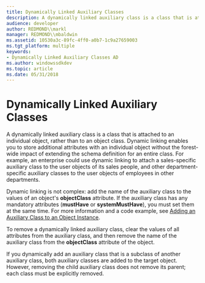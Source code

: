 ```yaml
---
title: Dynamically Linked Auxiliary Classes
description: A dynamically linked auxiliary class is a class that is attached to an individual object, rather than to an object class.
audience: developer
author: REDMOND\\markl
manager: REDMOND\\mbaldwin
ms.assetid: 10530a3c-89fc-4ff0-a0b7-1c9a27659003
ms.tgt_platform: multiple
keywords:
- Dynamically Linked Auxiliary Classes AD
ms.author: windowssdkdev
ms.topic: article
ms.date: 05/31/2018
---
```


# Dynamically Linked Auxiliary Classes

A dynamically linked auxiliary class is a class that is attached to an individual object, rather than to an object class. Dynamic linking enables you to store additional attributes with an individual object without the forest-wide impact of extending the schema definition for an entire class. For example, an enterprise could use dynamic linking to attach a sales-specific auxiliary class to the user objects of its sales people, and other department-specific auxiliary classes to the user objects of employees in other departments.

Dynamic linking is not complex: add the name of the auxiliary class to the values of an object's **objectClass** attribute. If the auxiliary class has any mandatory attributes (**mustHave** or **systemMustHave**), you must set them at the same time. For more information and a code example, see [Adding an Auxiliary Class to an Object Instance](adding-an-auxiliary-class-to-an-object-instance.md).

To remove a dynamically linked auxiliary class, clear the values of all attributes from the auxiliary class, and then remove the name of the auxiliary class from the **objectClass** attribute of the object.

If you dynamically add an auxiliary class that is a subclass of another auxiliary class, both auxiliary classes are added to the target object. However, removing the child auxiliary class does not remove its parent; each class must be explicitly removed.

 

 




